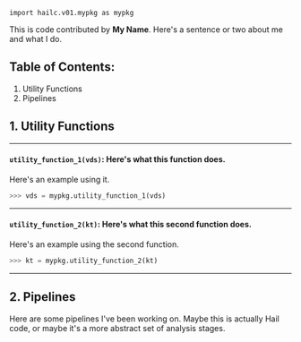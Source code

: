 ```
import hailc.v01.mypkg as mypkg
```

This is code contributed by **My Name**. Here's a sentence or two about
me and what I do.

## Table of Contents:

1. Utility Functions
2. Pipelines

## 1. Utility Functions

-----

#### `utility_function_1(vds)`: Here's what this function does. 
  
Here's an example using it.

```python
>>> vds = mypkg.utility_function_1(vds)
```

-----

#### `utility_function_2(kt)`: Here's what this second function does.

Here's an example using the second function.

```python
>>> kt = mypkg.utility_function_2(kt)
```

-----

## 2. Pipelines

Here are some pipelines I've been working on. Maybe this is actually Hail code,
or maybe it's a more abstract set of analysis stages.
